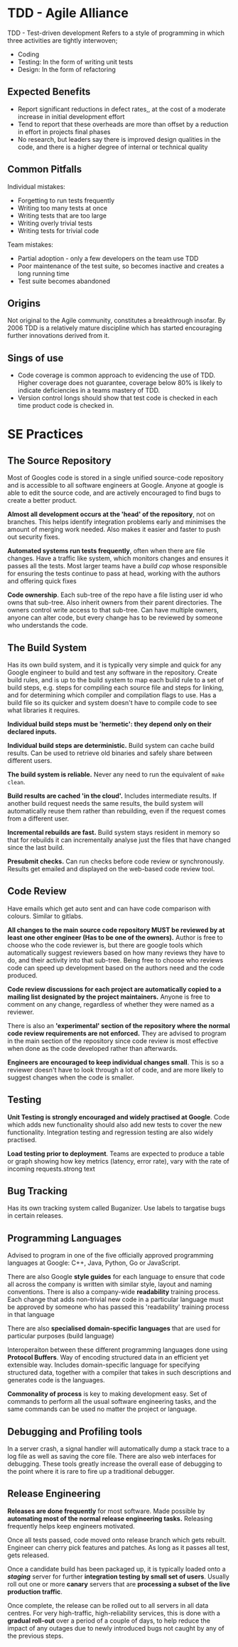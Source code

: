 # TDD - Agile Alliance
TDD - Test-driven development
Refers to a style of programming in which three activities are tightly interwoven;
- Coding
- Testing: In the form of writing unit tests
- Design: In the form of refactoring
## Expected Benefits
- Report significant reductions in defect rates,, at the cost of a moderate increase in initial development effort
- Tend to report that these overheads are more than offset by a reduction in effort in projects final phases
- No research, but leaders say there is improved design qualities in the code, and there is a higher degree of internal or technical quality
## Common Pitfalls
Individual mistakes:
- Forgetting to run tests frequently 
- Writing too many tests at once
- Writing tests that are too large
- Writing overly trivial tests
- Writing tests for trivial code

Team mistakes:
- Partial adoption - only a few developers on the team use TDD
- Poor maintenance of the test suite, so becomes inactive and creates a long running time
- Test suite becomes abandoned

## Origins
Not original to the Agile community, constitutes a breakthrough insofar.
By 2006 TDD is a relatively mature discipline which has started encouraging further innovations derived from it.

## Sings of use
- Code coverage is common approach to evidencing the use of TDD. Higher coverage does not guarantee, coverage below 80% is likely to indicate deficiencies in a teams mastery of TDD.
- Version control longs should show that test code is checked in each time product code is checked in. 

# SE Practices
## The Source Repository
Most of Googles code is stored in a single unified source-code repository and is accessible to all software engineers at Google.
Anyone at google is able to edit the source code, and are actively encouraged to find bugs to create a better product.

**Almost all development occurs at the 'head' of the repository**, not on branches. This helps identify integration problems early and minimises the amount of merging work needed. Also makes it easier and faster to push out security fixes.

**Automated systems run tests frequently**, often when there are file changes. Have a traffic like system, which monitors changes and ensures it passes all the tests. Most larger teams have a *build cop* whose responsible for ensuring the tests continue to pass at head, working with the authors and offering quick fixes

**Code ownership**. Each sub-tree of the repo have a file listing user id who owns that sub-tree. Also inherit owners from their parent directories. The owners control write access to that sub-tree. Can have multiple owners, anyone can alter code, but every change has to be reviewed by someone who understands the code.

## The Build System
Has its own build system, and it is typically very simple and quick for any Google engineer to build and test any software in the repository. Create build rules, and is up to the build system to map each build rule to a set of build steps, e.g. steps for compiling each source file and steps for linking, and for determining which compiler and compilation flags to use. Has a build file so its quicker and system doesn't have to compile code to see what libraries it requires.

**Individual build steps must be 'hermetic': they depend only on their declared inputs.**

**Individual build steps are deterministic.** Build system can cache build results. Can be used to retrieve old binaries and safely share between different users.

**The build system is reliable.** Never any need to run the equivalent of `make clean`.

**Build results are cached 'in the cloud'.** Includes intermediate results. If another build request needs the same results, the build system will automatically reuse them rather than rebuilding, even if the request comes from a different user.

**Incremental rebuilds are fast.** Build system stays resident in memory so that for rebuilds it can incrementally analyse just the files that have changed since the last build. 

**Presubmit checks.** Can run checks before code review or synchronously. Results get emailed and displayed on the web-based code review tool.

## Code Review
Have emails which get auto sent and can have code comparison with colours. Similar to gitlabs.

**All changes to the main source code repository MUST be reviewed by at least one other engineer (Has to be one of the owners).** Author is free to choose who the code reviewer is, but there are google tools which automatically suggest reviewers based on how many reviews they have to do, and their activity into that sub-tree. Being free to choose who reviews code can speed up development based on the authors need and the code produced.

**Code review discussions for each project are automatically copied to a mailing list designated by the project maintainers.** Anyone is free to comment on any change, regardless of whether they were named as a reviewer. 

There is also an **'experimental' section of the repository where the normal code review requirements are not enforced.** They are advised to program in the main section of the repository since code review is most effective when done as the code developed rather than afterwards.

**Engineers are encouraged to keep individual changes small**. This is so a reviewer doesn't have to look through a lot of code, and are more likely to suggest changes when the code is smaller.

## Testing
**Unit Testing is strongly encouraged and widely practised at Google**. Code which adds new functionality should also add new tests to cover the new functionality. Integration testing and regression testing are also widely practised.

**Load testing prior to deployment**. Teams are expected to produce a table or graph showing how key metrics (latency, error rate), vary with the rate of incoming requests.strong text

## Bug Tracking
Has its own tracking system called Buganizer. Use labels to targatise bugs in certain releases.

## Programming Languages
Advised to program in one of the five officially approved programming languages at Google: C++, Java, Python, Go or JavaScript.

There are also Google **style guides** for each language to ensure that code all across the company is written with similar style, layout and naming conventions. There is also a company-wide **readability** training process. Each change that adds non-trivial new code in a particular language must be approved by someone who has passed this 'readability' training process in that language

There are also **specialised domain-specific languages** that are used for particular purposes (build language)

Interoperaiton between these different programming languages done using **Protocol Buffers**. Way of encoding structured data in an efficient yet extensible way. Includes domain-specific language for specifying structured data, together with a compiler that takes in such descriptions and generates code is the languages.

**Commonality of process** is key to making development easy. Set of commands to perform all the usual software engineering tasks, and the same commands can be used no matter the project or language.

## Debugging and Profiling tools
In a server crash, a signal handler will automatically dump a stack trace to a log file as well as saving the core file. There are also web interfaces for debugging. These tools greatly increase the overall ease of debugging to the point where it is rare to fire up a traditional debugger.

## Release Engineering
**Releases are done frequently** for most software. Made possible by **automating most of the normal release engineering tasks.** Releasing frequently helps keep engineers motivated.

Once all tests passed, code moved onto release branch which gets rebuilt. Engineer can cherry pick features and patches. As long as it passes all test, gets released.

Once a candidate build has been packaged up, it is typically loaded onto a ***staging*** server for further **integration testing by small set of users**. Usually roll out one or more **canary** servers that are **processing a subset of the live production traffic**.

Once complete, the release can be rolled out to all servers in all data centres. For very high-traffic, high-reliability services, this is done with a **gradual roll-out** over a period of a couple of days, to help reduce the impact of any outages due to newly introduced bugs not caught by any of the previous steps.